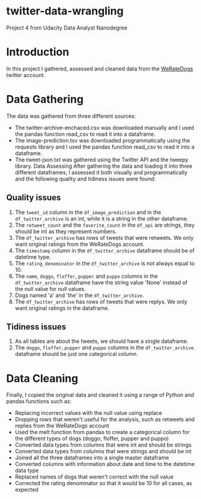 # twitter-data-wrangling
Project 4 from Udacity Data Analyst Nanodegree
# Introduction
In this project I gathered, assessed and cleaned data from the [WeRateDogs](https://twitter.com/dog_rates) twitter
account.

# Data Gathering
The data was gathered from three different sources:
* The twitter-archive-enchaced.csv was downloaded manually and I used the
pandas function read_csv to read it into a dataframe.
* The image-prediction.tsv was downloaded programmatically using the
requests library and I used the pandas function read_csv to read it into a
dataframe.
* The tweet-json.txt was gathered using the Twitter API and the tweepy library.
Data Assessing
After gathering the data and loading it into three different dataframes, I assessed it
both visually and programmatically and the following quality and tidiness issues were
found:

## Quality issues
1. The `tweet_id` column in the `df_image_prediction` and in the `df_twitter_archive`
is an int, while it is a string in the other dataframe.
2. The `retweet_count` and the `favorite_count` in the `df_api` are strings, they
should be int as they represent numbers.
3. The `df_twitter_archive` has rows of tweets that were retweets. We only want
original ratings from the WeRateDogs account.
4. The `timestamp` column in the `df_twitter_archive` dataframe should be of
datetime type.
5. The `rating_denominator` in the `df_twitter_archive` is not always equal to 10.
6. The `name`, `doggo`, `floffer`, `pupper` and `puppo` columns in the
`df_twitter_archive` dataframe have the string value 'None' instead of the null value
for null values.
7. Dogs named 'a' and 'the' in the `df_twitter_archive`.
8. The `df_twitter_archive` has rows of tweets that were replys. We only want original
ratings in the dataframe.
## Tidiness issues
1. As all tables are about the tweets, we should have a single dataframe.
2. The `doggo`, `floffer`, `pupper` and `puppo` columns in the `df_twitter_archive`
dataframe should be just one categorical column.
# Data Cleaning
Finally, I copied the original data and cleaned it using a range of Python and pandas
functions such as:
* Replacing incorrect values with the null value using replace
* Dropping rows that weren't useful for the analysis, such as retweets and
replies from the WeRateDogs account
* Used the melt function from pandas to create a categorical column for the
different types of dogs (doggo, floffer, pupper and puppo)
* Converted data types from columns that were int and should be strings
* Converted data types from columns that were strings and should be int
* Joined all the three dataframes into a single master dataframe
* Converted columns with information about date and time to the datetime data
type
* Replaced names of dogs that weren't correct with the null value
* Corrected the rating denominator so that it would be 10 for all cases, as
expected
